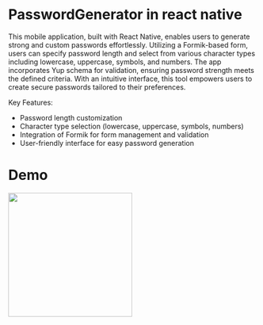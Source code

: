 # PasswordGenerator in react native

This mobile application, built with React Native, enables users to generate strong and custom passwords effortlessly. Utilizing a Formik-based form, users can specify password length and select from various character types including lowercase, uppercase, symbols, and numbers. The app incorporates Yup schema for validation, ensuring password strength meets the defined criteria. With an intuitive interface, this tool empowers users to create secure passwords tailored to their preferences.

Key Features:

   * Password length customization
   * Character type selection (lowercase, uppercase, symbols, numbers)
   * Integration of Formik for form management and validation
   * User-friendly interface for easy password generation

# Demo
<img src="https://github.com/inteshar/PasswordGenerator-in-react-native/assets/61649055/0c6f541c-3af2-46e9-891f-951e272ffb59" width="250">
